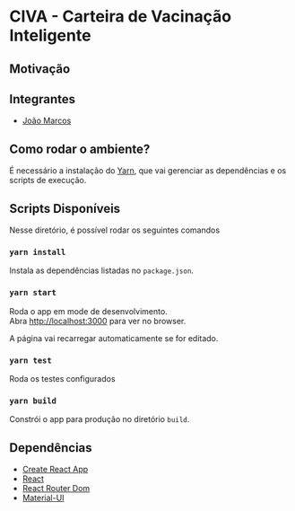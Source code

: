 # CIVA - Carteira de Vacinação Inteligente

## Motivação

## Integrantes
- [João Marcos](https://github.com/j0a0m4/)

## Como rodar o ambiente?

É necessário a instalação do [Yarn](https://classic.yarnpkg.com/pt-BR/docs/getting-started), que vai gerenciar as dependências e os scripts de execução.

## Scripts Disponíveis

Nesse diretório, é possível rodar os seguintes comandos

### `yarn install`
Instala as dependências listadas no `package.json`.

### `yarn start`
Roda o app em mode de desenvolvimento.<br />
Abra [http://localhost:3000](http://localhost:3000) para ver no browser.

A página vai recarregar automaticamente se for editado.<br />

### `yarn test`
Roda os testes configurados

### `yarn build`

Constrói o app para produção no diretório `build`.<br />

## Dependências
- [Create React App](https://github.com/facebook/create-react-app)
- [React](https://pt-br.reactjs.org/)
- [React Router Dom](https://reactrouter.com/web/guides/quick-start)
- [Material-UI](https://material-ui.com/pt/)
